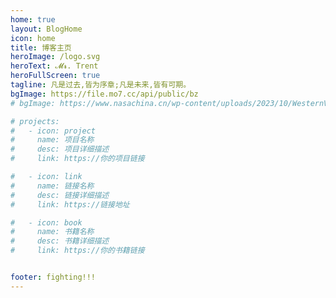 ```yaml
---
home: true
layout: BlogHome
icon: home
title: 博客主页
heroImage: /logo.svg
heroText: 𝓜𝓻. Trent
heroFullScreen: true
tagline: 凡是过去,皆为序章;凡是未来,皆有可期。
bgImage: https://file.mo7.cc/api/public/bz
# bgImage: https://www.nasachina.cn/wp-content/uploads/2023/10/WesternVeil_Wu_2974.jpg

# projects:
#   - icon: project
#     name: 项目名称
#     desc: 项目详细描述
#     link: https://你的项目链接

#   - icon: link
#     name: 链接名称
#     desc: 链接详细描述
#     link: https://链接地址

#   - icon: book
#     name: 书籍名称
#     desc: 书籍详细描述
#     link: https://你的书籍链接


footer: fighting!!!
---
```


<!-- 这是一个博客主页的案例。

要使用此布局，你应该在页面前端设置 `layout: BlogHome` 和 `home: true`。

相关配置文档请见 [博客主页](https://theme-hope.vuejs.press/zh/guide/blog/home/)。 -->
